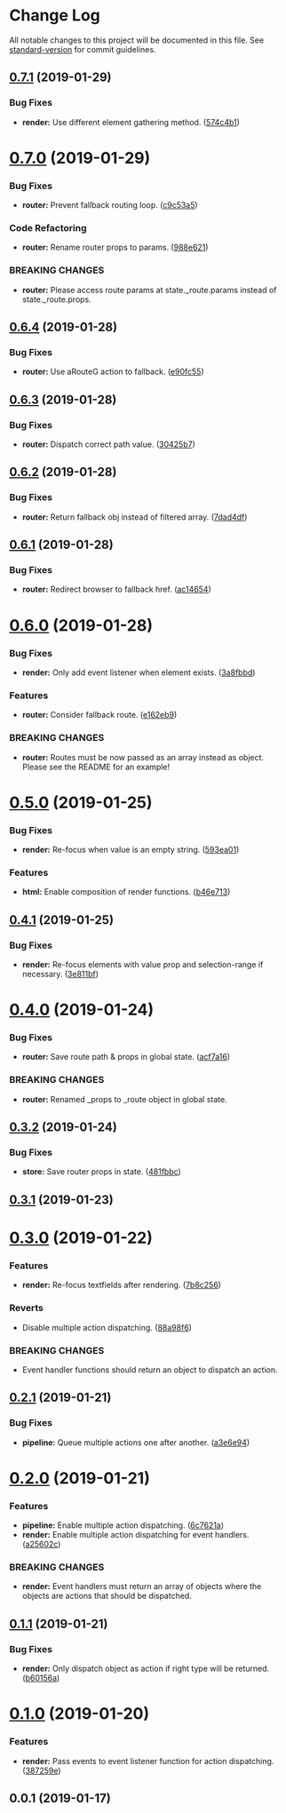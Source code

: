 # Change Log

All notable changes to this project will be documented in this file. See [standard-version](https://github.com/conventional-changelog/standard-version) for commit guidelines.

<a name="0.7.1"></a>
## [0.7.1](https://github.com/concave-org/concave/compare/v0.7.0...v0.7.1) (2019-01-29)


### Bug Fixes

* **render:** Use different element gathering method. ([574c4b1](https://github.com/concave-org/concave/commit/574c4b1))



<a name="0.7.0"></a>
# [0.7.0](https://github.com/concave-org/concave/compare/v0.6.4...v0.7.0) (2019-01-29)


### Bug Fixes

* **router:** Prevent fallback routing loop. ([c9c53a5](https://github.com/concave-org/concave/commit/c9c53a5))


### Code Refactoring

* **router:** Rename router props to params. ([988e621](https://github.com/concave-org/concave/commit/988e621))


### BREAKING CHANGES

* **router:** Please access route params at state._route.params instead of state._route.props.



<a name="0.6.4"></a>
## [0.6.4](https://github.com/concave-org/concave/compare/v0.6.3...v0.6.4) (2019-01-28)


### Bug Fixes

* **router:** Use aRouteG action to fallback. ([e90fc55](https://github.com/concave-org/concave/commit/e90fc55))



<a name="0.6.3"></a>
## [0.6.3](https://github.com/concave-org/concave/compare/v0.6.2...v0.6.3) (2019-01-28)


### Bug Fixes

* **router:** Dispatch correct path value. ([30425b7](https://github.com/concave-org/concave/commit/30425b7))



<a name="0.6.2"></a>
## [0.6.2](https://github.com/concave-org/concave/compare/v0.6.1...v0.6.2) (2019-01-28)


### Bug Fixes

* **router:** Return fallback obj instead of filtered array. ([7dad4df](https://github.com/concave-org/concave/commit/7dad4df))



<a name="0.6.1"></a>
## [0.6.1](https://github.com/concave-org/concave/compare/v0.6.0...v0.6.1) (2019-01-28)


### Bug Fixes

* **router:** Redirect browser to fallback href. ([ac14654](https://github.com/concave-org/concave/commit/ac14654))



<a name="0.6.0"></a>
# [0.6.0](https://github.com/concave-org/concave/compare/v0.5.0...v0.6.0) (2019-01-28)


### Bug Fixes

* **render:** Only add event listener when element exists. ([3a8fbbd](https://github.com/concave-org/concave/commit/3a8fbbd))


### Features

* **router:** Consider fallback route. ([e162eb9](https://github.com/concave-org/concave/commit/e162eb9))


### BREAKING CHANGES

* **router:** Routes must be now passed as an array instead as object. Please see the README for an example!



<a name="0.5.0"></a>
# [0.5.0](https://github.com/concave-org/concave/compare/v0.4.1...v0.5.0) (2019-01-25)


### Bug Fixes

* **render:** Re-focus when value is an empty string. ([593ea01](https://github.com/concave-org/concave/commit/593ea01))


### Features

* **html:** Enable composition of render functions. ([b46e713](https://github.com/concave-org/concave/commit/b46e713))



<a name="0.4.1"></a>
## [0.4.1](https://github.com/concave-org/concave/compare/v0.4.0...v0.4.1) (2019-01-25)


### Bug Fixes

* **render:** Re-focus elements with value prop and selection-range if necessary. ([3e811bf](https://github.com/concave-org/concave/commit/3e811bf))



<a name="0.4.0"></a>
# [0.4.0](https://github.com/concave-org/concave/compare/v0.3.2...v0.4.0) (2019-01-24)


### Bug Fixes

* **router:** Save route path & props in global state. ([acf7a16](https://github.com/concave-org/concave/commit/acf7a16))


### BREAKING CHANGES

* **router:** Renamed _props to _route object in global state.



<a name="0.3.2"></a>
## [0.3.2](https://github.com/concave-org/concave/compare/v0.3.1...v0.3.2) (2019-01-24)


### Bug Fixes

* **store:** Save router props in state. ([481fbbc](https://github.com/concave-org/concave/commit/481fbbc))



<a name="0.3.1"></a>
## [0.3.1](https://github.com/concave-org/concave/compare/v0.3.0...v0.3.1) (2019-01-23)



<a name="0.3.0"></a>
# [0.3.0](https://github.com/concave-org/concave/compare/v0.2.1...v0.3.0) (2019-01-22)


### Features

* **render:** Re-focus textfields after rendering. ([7b8c256](https://github.com/concave-org/concave/commit/7b8c256))


### Reverts

* Disable multiple action dispatching. ([88a98f6](https://github.com/concave-org/concave/commit/88a98f6))


### BREAKING CHANGES

* Event handler functions should return an object to dispatch an action.



<a name="0.2.1"></a>
## [0.2.1](https://github.com/concave-org/concave/compare/v0.2.0...v0.2.1) (2019-01-21)


### Bug Fixes

* **pipeline:** Queue multiple actions one after another. ([a3e6e94](https://github.com/concave-org/concave/commit/a3e6e94))



<a name="0.2.0"></a>
# [0.2.0](https://github.com/concave-org/concave/compare/v0.1.1...v0.2.0) (2019-01-21)


### Features

* **pipeline:** Enable multiple action dispatching. ([6c7621a](https://github.com/concave-org/concave/commit/6c7621a))
* **render:** Enable multiple action dispatching for event handlers. ([a25602c](https://github.com/concave-org/concave/commit/a25602c))


### BREAKING CHANGES

* **render:** Event handlers must return an array of objects where the objects are actions that should be dispatched.



<a name="0.1.1"></a>
## [0.1.1](https://github.com/concave-org/concave/compare/v0.1.0...v0.1.1) (2019-01-21)


### Bug Fixes

* **render:** Only dispatch object as action if right type will be returned. ([b60156a](https://github.com/concave-org/concave/commit/b60156a))



<a name="0.1.0"></a>
# [0.1.0](https://github.com/concave-org/concave/compare/v0.0.1...v0.1.0) (2019-01-20)


### Features

* **render:** Pass events to event listener function for action dispatching. ([387259e](https://github.com/concave-org/concave/commit/387259e))



<a name="0.0.1"></a>
## 0.0.1 (2019-01-17)
